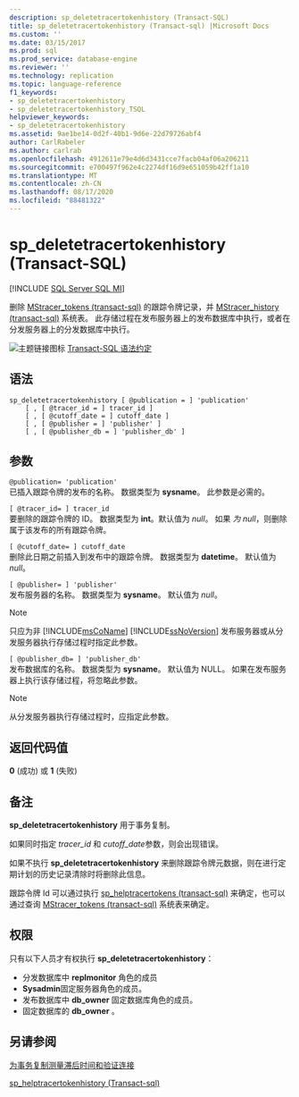 ```yaml
---
description: sp_deletetracertokenhistory (Transact-SQL)
title: sp_deletetracertokenhistory (Transact-sql) |Microsoft Docs
ms.custom: ''
ms.date: 03/15/2017
ms.prod: sql
ms.prod_service: database-engine
ms.reviewer: ''
ms.technology: replication
ms.topic: language-reference
f1_keywords:
- sp_deletetracertokenhistory
- sp_deletetracertokenhistory_TSQL
helpviewer_keywords:
- sp_deletetracertokenhistory
ms.assetid: 9ae1be14-0d2f-40b1-9d6e-22d79726abf4
author: CarlRabeler
ms.author: carlrab
ms.openlocfilehash: 4912611e79e4d6d3431cce7facb04af06a206211
ms.sourcegitcommit: e700497f962e4c2274df16d9e651059b42ff1a10
ms.translationtype: MT
ms.contentlocale: zh-CN
ms.lasthandoff: 08/17/2020
ms.locfileid: "88481322"
---
```

# <a name="sp_deletetracertokenhistory-transact-sql"></a>sp_deletetracertokenhistory (Transact-SQL)

[!INCLUDE [SQL Server SQL MI](../../includes/applies-to-version/sql-asdbmi.md)]

删除 [MStracer_tokens &#40;transact-sql&#41;](../../relational-databases/system-tables/mstracer-tokens-transact-sql.md) 的跟踪令牌记录，并 [MStracer_history &#40;transact-sql&#41;](../../relational-databases/system-tables/mstracer-history-transact-sql.md) 系统表。 此存储过程在发布服务器上的发布数据库中执行，或者在分发服务器上的分发数据库中执行。

![主题链接图标](../../database-engine/configure-windows/media/topic-link.gif "“主题链接”图标") [Transact-SQL 语法约定](../../t-sql/language-elements/transact-sql-syntax-conventions-transact-sql.md)

## <a name="syntax"></a>语法

```
sp_deletetracertokenhistory [ @publication = ] 'publication'
    [ , [ @tracer_id = ] tracer_id ]
    [ , [ @cutoff_date = ] cutoff_date ]
    [ , [ @publisher = ] 'publisher' ]
    [ , [ @publisher_db = ] 'publisher_db' ]
```

## <a name="arguments"></a>参数

`@publication= 'publication'`  
已插入跟踪令牌的发布的名称。 数据类型为 **sysname**。 此参数是必需的。

`[ @tracer_id= ] tracer_id`  
要删除的跟踪令牌的 ID。 数据类型为 **int**。默认值为 *null*。 如果 *为 null*，则删除属于该发布的所有跟踪令牌。

`[ @cutoff_date= ] cutoff_date`  
删除此日期之前插入到发布中的跟踪令牌。 数据类型为 **datetime**。 默认值为 *null*。

`[ @publisher= ] 'publisher'`  
发布服务器的名称。 数据类型为 **sysname**。 默认值为 *null*。

> [!NOTE]
> 只应为非 [!INCLUDE[msCoName](../../includes/msconame-md.md)] [!INCLUDE[ssNoVersion](../../includes/ssnoversion-md.md)] 发布服务器或从分发服务器执行存储过程时指定此参数。

`[ @publisher_db= ] 'publisher_db'`  
发布数据库的名称。 数据类型为 **sysname**。 默认值为 NULL。 如果在发布服务器上执行该存储过程，将忽略此参数。

> [!NOTE]
> 从分发服务器执行存储过程时，应指定此参数。

## <a name="return-code-values"></a>返回代码值

**0** (成功) 或 **1** (失败) 

## <a name="remarks"></a>备注

**sp_deletetracertokenhistory** 用于事务复制。  

如果同时指定 *tracer_id* 和 *cutoff_date*参数，则会出现错误。

如果不执行 **sp_deletetracertokenhistory** 来删除跟踪令牌元数据，则在进行定期计划的历史记录清除时将删除此信息。

跟踪令牌 Id 可以通过执行 [sp_helptracertokens &#40;transact-sql&#41;](../../relational-databases/system-stored-procedures/sp-helptracertokens-transact-sql.md) 来确定，也可以通过查询 [MStracer_tokens &#40;transact-sql&#41;](../../relational-databases/system-tables/mstracer-tokens-transact-sql.md) 系统表来确定。

## <a name="permissions"></a>权限

只有以下人员才有权执行 **sp_deletetracertokenhistory**：

- 分发数据库中 **replmonitor** 角色的成员
- **Sysadmin**固定服务器角色的成员。
- 发布数据库中 **db_owner** 固定数据库角色的成员。
- 固定数据库的 **db_owner** 。

## <a name="see-also"></a>另请参阅

[为事务复制测量滞后时间和验证连接](../../relational-databases/replication/monitor/measure-latency-and-validate-connections-for-transactional-replication.md)

[sp_helptracertokenhistory &#40;Transact-sql&#41;](../../relational-databases/system-stored-procedures/sp-helptracertokenhistory-transact-sql.md)
